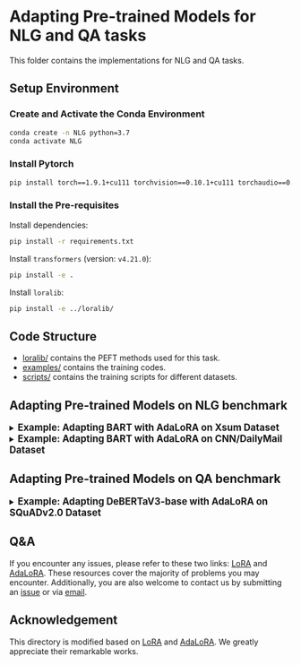 # Adapting Pre-trained Models for NLG and QA tasks

This folder contains the implementations for NLG and QA tasks.

## Setup Environment

### Create and Activate the Conda Environment

```bash
conda create -n NLG python=3.7
conda activate NLG 
```

### Install Pytorch

```bash
pip install torch==1.9.1+cu111 torchvision==0.10.1+cu111 torchaudio==0.9.1 -f https://download.pytorch.org/whl/torch_stable.html
```

### Install the Pre-requisites

Install dependencies:

```bash
pip install -r requirements.txt
```

Install `transformers` (version: `v4.21.0`):

```bash
pip install -e . 
```

Install `loralib`:

```bash
pip install -e ../loralib/
```

## Code Structure

- [loralib/](../loralib/loralib/) contains the PEFT methods used for this task.
- [examples/](./examples/) contains the training codes.
- [scripts/](./scripts/) contains the training scripts for different datasets.

## Adapting Pre-trained Models on NLG benchmark

<details>
  <summary><strong><span style="font-size: 1.2em;">Example: Adapting BART with AdaLoRA on Xsum Dataset</span></strong></summary>

```bash
accelerate launch --multi_gpu --num_machine=1 --num_processes=8 \
--main_process_port=8679 --mixed_precision="no" \
examples/summarization/run_summarization_no_trainer.py \
--model_name_or_path facebook/bart-large \
--dataset_name xsum \
--apply_lora --apply_adalora \
--lora_type svd --target_rank 8 --lora_r 12 \
--lora_alpha 32 \
--reg_orth_coef 0.1 \
--init_warmup 6000 --final_warmup 25000 --mask_interval 100 \
--beta1 0.85 --beta2 0.85 \
--lora_module q_proj,k_proj,v_proj,out_proj,fc1,fc2 \
--per_device_train_batch_size 8 --learning_rate 5e-4 \
--num_train_epochs 25 --num_warmup_steps 3000 \
--max_source_length 768 --max_target_length 64 --max_length 768 \
--pad_to_max_length --num_beams 8 \
--per_device_eval_batch_size 8 \
--seed 9 \
--with_tracking \
--tb_writter_loginterval 500 \
--output_dir ./output/bart-large/xsum 
```

<strong><span style="font-size: 1em;">Hyper-parameter Setup</span></strong>

+ `apply_lora`: Apply LoRA to the target model.
+ `lora_type`: Config the low-rank parameterization, `frd` for low-rank decomposition and `svd` for SVD decomposition. Use `svd` for AdaLoRA and `frd` for LoRA or other methods.
+ `apply_adalora`: Further apply rank allocator in AdaLoRA for the model that have been modified by LoRA.
+ `lora_module`: The types of modules updated by LoRA.
+ `lora_r`: The initial rank of each incremental matrix.
+ `target_rank`: The average target rank of final incremental matrices, i.e. the average number of singular values per matrix.
+ `init_warmup`: The steps of initial warmup for budget scheduler.
+ `final_warmup`: The steps of final warmup for budget scheduler.
+ `mask_interval`: The time interval between two budget allocations.
+ `beta1` and `beta2`: The coefficient of exponential moving average when updating importance scores.
+ `reg_orth_coef`: The weight of orthogonal regularization.

You can see [here](../NLU/README.md) for more explanations on the hyper-parameters.

</details>

<details>
  <summary><strong><span style="font-size: 1.2em;">Example: Adapting BART with AdaLoRA on CNN/DailyMail Dataset</span></strong></summary>

```bash
accelerate launch --multi_gpu --num_machine=1 --num_processes=8 --main_process_port=8675 --mixed_precision="no" \
examples/summarization/run_summarization_no_trainer.py \
--model_name_or_path facebook/bart-large \
--dataset_name cnn_dailymail --dataset_config "3.0.0" \
--apply_lora --apply_rankselector \
--lora_type svd --target_rank 2 --lora_r 4 \
--lora_alpha 32 \
--reg_orth_coef 0.1 \
--init_warmup 5000 --final_warmup 85000 --mask_interval 100 \
--beta1 0.85 --beta2 0.85 \
--lora_module q_proj,k_proj,v_proj,out_proj,fc1,fc2 \
--per_device_train_batch_size 4 --learning_rate 5e-4   \
--num_train_epochs 15 --num_warmup_steps 3000 \
--max_source_length 1024 --max_target_length 160 --max_length 1024 \
--pad_to_max_length --num_beams 4 \
--per_device_eval_batch_size 4 \
--seed 9 \
--with_tracking \
--tb_writter_loginterval 500 \
--output_dir ./output/bart-large/cnn_dailymail  
```

</details>

## Adapting Pre-trained Models on QA benchmark

<details>
  <summary><strong><span style="font-size: 1.2em;">Example: Adapting DeBERTaV3-base with AdaLoRA on SQuADv2.0 Dataset</span></strong></summary>

```bash
python -m torch.distributed.launch --master_port=8679 --nproc_per_node=1 \
examples/question-answering/run_qa.py \
--model_name_or_path microsoft/deberta-v3-base \
--dataset_name squad_v2 \
--apply_lora --apply_adalora \
--lora_type svd --target_rank 1 --lora_r 2 \
--reg_orth_coef 0.1 \
--init_warmup 5000 --final_warmup 50000 --mask_interval 100 \
--beta1 0.85 --beta2 0.85 \
--lora_module query,key,value,intermediate,layer.output,attention.output \
--lora_alpha 16 \
--do_train --do_eval --version_2_with_negative \
--max_seq_length 384 --doc_stride 128 \
--per_device_train_batch_size 16 \
--learning_rate 1e-3 \
--num_train_epochs 12 \
--max_step 300 \
--warmup_steps 1000 --per_device_eval_batch_size 128 \
--evaluation_strategy steps --eval_steps 3000 \
--save_strategy steps --save_steps 100000 \
--logging_steps 300 \
--tb_writter_loginterval 300 \
--report_to tensorboard \
--seed 9 \
--root_output_dir ./output/debertav3-base/squadv2 \
--overwrite_output_dir 

```

</details>

## Q&A

If you encounter any issues, please refer to these two links: [LoRA](https://github.com/microsoft/LoRA/issues) and [AdaLoRA](https://github.com/QingruZhang/AdaLoRA/issues). These resources cover the majority of problems you may encounter. Additionally, you are also welcome to contact us by submitting an [issue](https://github.com/Chongjie-Si/Subspace-Tuning/issues) or via [email](mailto:chongjiesi@sjtu.edu.cn).

## Acknowledgement

This directory is modified based on [LoRA](https://github.com/microsoft/LoRA) and [AdaLoRA](https://github.com/QingruZhang/AdaLoRA). We greatly appreciate their remarkable works.
